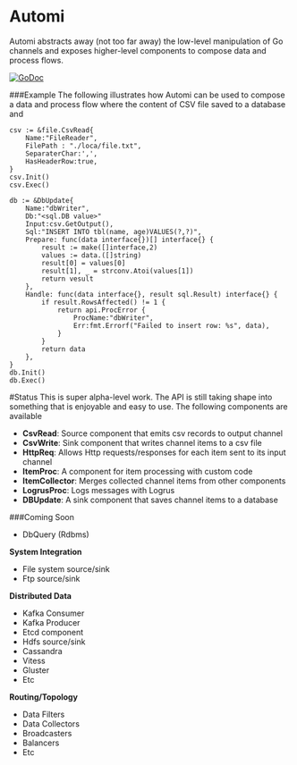 Automi
======
Automi abstracts away (not too far away) the low-level manipulation of Go channels and exposes higher-level components to compose data and process flows.

[![GoDoc](https://godoc.org/github.com/vladimirvivien/automi?status.svg)](https://godoc.org/github.com/vladimirvivien/automi)

###Example
The following illustrates how Automi can be used to compose a data and process flow where the content of CSV file saved to a database and 

```
csv := &file.CsvRead{
    Name:"FileReader",
    FilePath : "./loca/file.txt",
    SeparaterChar:',',
    HasHeaderRow:true,
}
csv.Init()
csv.Exec()

db := &DbUpdate{
    Name:"dbWriter",
    Db:"<sql.DB value>"
    Input:csv.GetOutput(),
    Sql:"INSERT INTO tbl(name, age)VALUES(?,?)",
    Prepare: func(data interface{})[] interface{} {
	    result := make([]interface,2)
        values := data.([]string)
        result[0] = values[0]
        result[1], _ = strconv.Atoi(values[1])
        return vesult
    },
    Handle: func(data interface{}, result sql.Result) interface{} {
        if result.RowsAffected() != 1 {
            return api.ProcError {
                ProcName:"dbWriter",
                Err:fmt.Errorf("Failed to insert row: %s", data),
            }
        }
        return data
    },
}
db.Init()
db.Exec()
```
#Status
This is super alpha-level work.  The API is still taking shape into something that is enjoyable and easy to use.  The following components are available

 - **CsvRead**: Source component that emits csv records to output channel
 - **CsvWrite**: Sink component that writes channel items to a csv file
 - **HttpReq**: Allows Http requests/responses for each item sent to its input channel
 - **ItemProc**: A component for item processing with custom code
 - **ItemCollector**: Merges collected channel items from other components
 - **LogrusProc**: Logs messages with Logrus 
 - **DBUpdate**: A sink component that saves channel items to a database

###Coming Soon
 - DbQuery (Rdbms)

**System Integration**
 - File system source/sink
 - Ftp source/sink

**Distributed Data**
 - Kafka Consumer
 - Kafka Producer
 - Etcd component
 - Hdfs source/sink
 - Cassandra
 - Vitess
 - Gluster
 - Etc

**Routing/Topology**
 - Data Filters
 - Data Collectors
 - Broadcasters
 - Balancers
 - Etc
